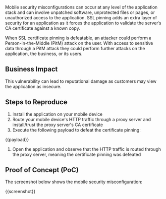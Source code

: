Mobile security misconfigurations can occur at any level of the application stack and can involve unpatched software, unprotected files or pages, or unauthorized access to the application. SSL pinning adds an extra layer of security for an application as it forces the application to validate the server’s CA certificate against a known copy.

When SSL certificate pinning is defeatable, an attacker could perform a Person-in-the-Middle (PitM) attack on the user. With access to sensitive data through a PitM attack they could perform further attacks on the application, the business, or its users.

## Business Impact

This vulnerability can lead to reputational damage as customers may view the application as insecure.

## Steps to Reproduce

1. Install the application on your mobile device
1. Route your mobile device's HTTP traffic through a proxy server and install/trust the proxy server's CA certificate
1. Execute the following payload to defeat the certificate pinning:

{{payload}}

1. Open the application and observe that the HTTP traffic is routed through the proxy server, meaning the certificate pinning was defeated

## Proof of Concept (PoC)

The screenshot below shows the mobile security misconfiguration:

{{screenshot}}

